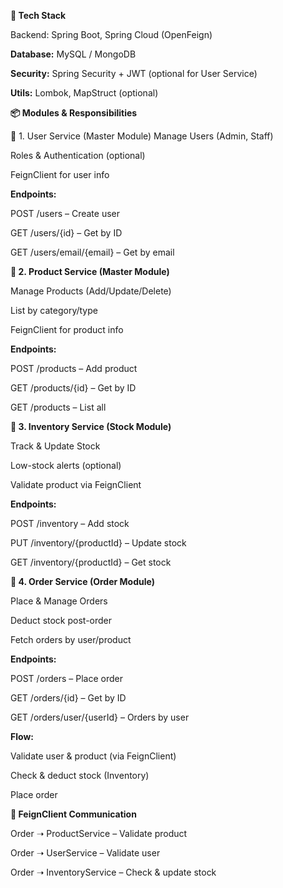**🧩 Tech Stack**

Backend: Spring Boot, Spring Cloud (OpenFeign)


**Database:** MySQL / MongoDB


**Security:** Spring Security + JWT (optional for User Service)


**Utils:** Lombok, MapStruct (optional)



**📦 Modules & Responsibilities**

🔹 1. User Service (Master Module)
Manage Users (Admin, Staff)


Roles & Authentication (optional)


FeignClient for user info


**Endpoints:**

POST /users – Create user


GET /users/{id} – Get by ID


GET /users/email/{email} – Get by email



**🔹 2. Product Service (Master Module)**

Manage Products (Add/Update/Delete)


List by category/type


FeignClient for product info


**Endpoints:**

POST /products – Add product


GET /products/{id} – Get by ID


GET /products – List all



**🔹 3. Inventory Service (Stock Module)**

Track & Update Stock


Low-stock alerts (optional)


Validate product via FeignClient


**Endpoints:**

POST /inventory – Add stock


PUT /inventory/{productId} – Update stock


GET /inventory/{productId} – Get stock



**🔹 4. Order Service (Order Module)**

Place & Manage Orders


Deduct stock post-order


Fetch orders by user/product


**Endpoints:**

POST /orders – Place order


GET /orders/{id} – Get by ID


GET /orders/user/{userId} – Orders by user


**Flow:**

Validate user & product (via FeignClient)


Check & deduct stock (Inventory)


Place order



**🔄 FeignClient Communication**

Order ➝ ProductService – Validate product


Order ➝ UserService – Validate user


Order ➝ InventoryService – Check & update stock
